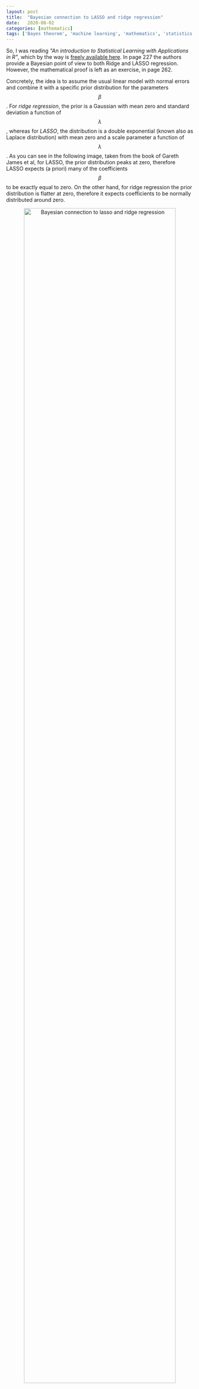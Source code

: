 ```yaml
---
layout: post
title:  "Bayesian connection to LASSO and ridge regression"
date:   2020-08-02
categories: [mathematics]
tags: ['Bayes theorem', 'machine learning', 'mathematics', 'statistics']
---
```


So, I was reading *"An introduction to Statistical Learning with Applications in R"*, which by the way is [freely available here](http://faculty.marshall.usc.edu/gareth-james/ISL/). In page 227 the authors provide a Bayesian point of view to both Ridge and LASSO regression. However, the mathematical proof is left as an exercise, in page 262.

Concretely, the idea is to assume the usual linear model with normal errors and combine it with a specific prior distribution for the parameters $$\beta$$. For *ridge regression*, the prior is a Gaussian with mean zero and standard deviation a function of $$\lambda$$, whereas for *LASSO*, the distribution is a double exponential (known also as Laplace distribution) with mean zero and a scale parameter a function of $$\lambda$$. As you can see in the following image, taken from the book of Gareth James et al, for LASSO, the prior distribution peaks at zero, therefore LASSO expects (a priori) many of the coefficients $$\beta$$ to be exactly equal to zero. On the other hand, for ridge regression the prior distribution is flatter at zero, therefore it expects coefficients to be normally distributed around zero.

<p align="center">
 <img style="width: 90%; height: 90%" src="{{ site.url }}/images/bayesian_lasso_ridge.png" alt="Bayesian connection to lasso and ridge regression">
</p>

We shall solve the exercise and establish the connection between Bayesian point of view and the two regularization techniques.

**(a) Suppose that $$y_i = \beta_0 + \sum_{j=1}^{p}\beta_j x_{ij} + \epsilon_i$$, where $$\epsilon_i \sim \mathcal{N}(0, \sigma^2)$$. Write out the likelihood
for the data.**

The likelihood for the data is:

$$
\mathcal{L}(Y|X,\beta) = \prod_{i=1}^{n} \frac{1}{\sqrt{2\pi}\sigma}\exp\left(-\frac{\epsilon_i^2}{2\sigma^2}\right) =
\left(\frac{1}{\sqrt{2\pi}\sigma}\right)^n \exp\left(-\frac{1}{2\sigma^2}\sum_{i=1}^n\epsilon_i^2\right)
$$

**(b) Assume the following prior for $$\beta: \beta_1, \beta_2, \ldots, \beta_p$$ are i.i.d. according to a double-exponential distribution with mean 0 and common scale parameter according to a double-exponential distribution with mean 0 and common scale parameter $$\beta$$: i.e.,
$$p(\beta) = (1/2b)\exp(-|\beta|/b)$$. Write out the posterior for $$\beta$$ in this setting.**

Multiplying the prior distribution with the likelihood we get the *posterior distribution*, up to a proporionality constant:

$$
p(\beta|X,Y) \propto \mathcal{L}(Y|X,\beta) p(\beta|X) =
\mathcal{L}(Y|X,\beta) p(\beta)
$$

Substituting we get:

$$
\mathcal{L}(Y|X,\beta) p(\beta) =
\left(\frac{1}{\sqrt{2\pi}\sigma}\right)^n \exp\left(-\frac{1}{2\sigma^2}\sum_{i=1}^n\epsilon_i^2\right) \left[\frac{1}{2b}\exp\left(-\frac{|\beta|}{b} \right)\right]
$$

**(c) Argue that the LASSO estimate is the *mode* for $$\beta$$ under the posterior distribution.**

In statistics, the *mode* of a set of numbers is the number that appears most often. In a normal distribution mean, median and mode coincide. However, in skewed distributions they are different. Anyway, to show that LASSO estimate is the *mode* for $$\beta$$ under the posterior distribution, we need to show that the most likely value for $$\beta$$ is given by the LASSO solution. Here is how we do that. First, we rearrange the expression a bit:

$$
\begin{align*}
\mathcal{L}(Y|X,\beta) p(\beta) &= \left(\frac{1}{\sqrt{2\pi}\sigma}\right)^n \exp\left(-\frac{1}{2\sigma^2}\sum_{i=1}^n\epsilon_i^2\right) \left[\frac{1}{2b}\exp\left(-\frac{|\beta|}{b} \right)\right]\\
&=\left(\frac{1}{\sqrt{2\pi}\sigma}\right)^n \left(\frac{1}{2b}\right)\exp\left(-\frac{1}{2\sigma^2}\sum_{i=1}^n\epsilon_i^2 - \frac{|\beta|}{b}\right) 
\end{align*}
$$

Then we take the logarithm of the product, to simplify the expression:

$$
\ln\left[\left(\frac{1}{\sqrt{2\pi}\sigma}\right)^n \left(\frac{1}{2b}\right)\right] -\left(\frac{1}{2\sigma^2}\sum_{i=1}^n\epsilon_i^2 + \frac{|\beta|}{b}\right) 
$$

Therefore, our goal can be formulated as this:

$$
\arg \max_\beta \left\{
\ln\left[\left(\frac{1}{\sqrt{2\pi}\sigma}\right)^n \left(\frac{1}{2b}\right)\right] -\left(\frac{1}{2\sigma^2}\sum_{i=1}^n\epsilon_i^2 + \frac{|\beta|}{b}\right) \right\}
$$

But notice that:

$$
\underbrace{\left\{
\ln\left[\left(\frac{1}{\sqrt{2\pi}\sigma}\right)^n \left(\frac{1}{2b}\right)\right] -
\underbrace{\left(\frac{1}{2\sigma^2}\sum_{i=1}^n\epsilon_i^2 + \frac{|\beta|}{b}\right)}_{\text{Minimize this}} \right\}}_\text{In order to maximize this}
$$

Therefore:

$$
\begin{align*}
&\arg \min_\beta \left(\frac{1}{2\sigma^2}\sum_{i=1}^n\epsilon_i^2 + \frac{|\beta|}{b}\right) =\\
&\arg \min_\beta \left(\frac{1}{2\sigma^2}\sum_{i=1}^n\epsilon_i^2 + \frac{1}{b}\sum_{j=1}^{p}|\beta_j|\right) =\\
&\arg \min_\beta \frac{1}{2\sigma^2}\left(\sum_{i=1}^n\epsilon_i^2 + \frac{2\sigma^2}{b}\sum_{j=1}^{p}|\beta_j|\right) =\\
&\arg \min_\beta \left(\sum_{i=1}^n\epsilon_i^2 + \lambda\sum_{j=1}^{p}|\beta_j|\right) =\\
&\arg \min_\beta \left(\text{RSS} + \lambda\sum_{j=1}^{p}|\beta_j| \right)
\end{align*}
$$
